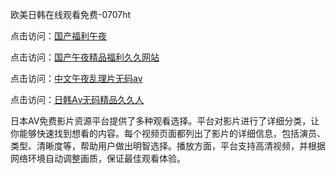 欧美日韩在线观看免费-0707ht


点击访问：<a href="https://bered.pages.dev/">国产福利午夜</a>

点击访问：<a href="https://gsd-agv.pages.dev/">国产午夜精品福利久久网站</a>

点击访问：<a href="https://bsdf-5f5.pages.dev/">中文午夜乱理片无码av</a>

点击访问：<a href="https://fdhf-454.pages.dev/">日韩Aⅴ无码精品久久人</a>

日本AV免费影片资源平台提供了多种观看选择。平台对影片进行了详细分类，让你能够快速找到想看的内容。每个视频页面都列出了影片的详细信息，包括演员、类型、清晰度等，帮助用户做出明智选择。播放方面，平台支持高清视频，并根据网络环境自动调整画质，保证最佳观看体验。

<span style="display:none;">[Canonical link](）</span>
